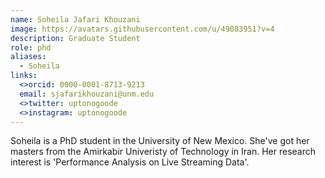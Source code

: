 ```yaml
---
name: Soheila Jafari Khouzani
image: https://avatars.githubusercontent.com/u/49083951?v=4
description: Graduate Student 
role: phd
aliases:
  - Soheila
links:
  <>orcid: 0000-0001-8713-9213
  email: sjafarikhouzani@unm.edu
  <>twitter: uptonogoode
  <>instagram: uptonogoode
---
```


Soheila is a PhD student in the University of New Mexico. She've got her masters from the Amirkabir Univeristy of Technology in Iran. Her research interest is 'Performance Analysis on Live Streaming Data'.   
